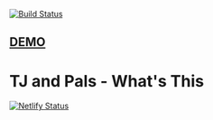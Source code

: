 [![Build Status](https://travis-ci.org/TJ-and-Pals/whats-this.svg?branch=master)](https://travis-ci.org/TJ-and-Pals/whats-this)

## [DEMO](https://TJ-and-Pals.github.com/whats-this)

# TJ and Pals - What's This

[![Netlify Status](https://api.netlify.com/api/v1/badges/6d99101b-663c-40e3-80b0-9459b38d2947/deploy-status)](https://app.netlify.com/sites/tj-whats-this/deploys)